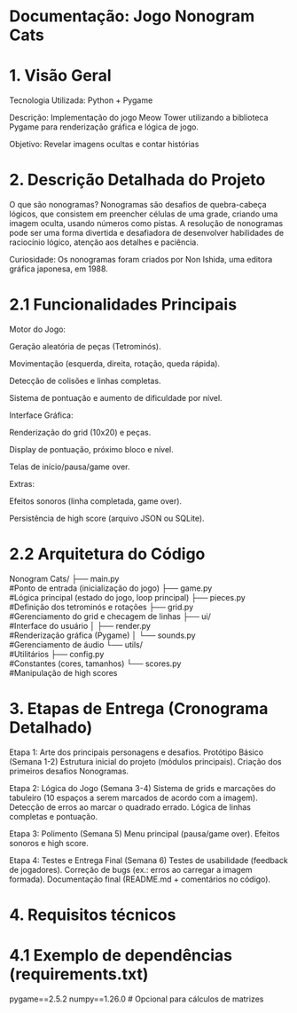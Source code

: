# Documentação: Jogo Nonogram Cats

# 1. Visão Geral
Tecnologia Utilizada: Python + Pygame

Descrição: Implementação do jogo Meow Tower utilizando a biblioteca Pygame para renderização gráfica e lógica de jogo.

Objetivo: Revelar imagens ocultas e contar histórias 

# 2. Descrição Detalhada do Projeto

O que são nonogramas?
Nonogramas são desafios de quebra-cabeça lógicos, que consistem em preencher células de uma grade, criando uma imagem oculta, usando números como pistas. A resolução de nonogramas pode ser uma forma divertida e desafiadora de desenvolver habilidades de raciocínio lógico, atenção aos detalhes e paciência. 

Curiosidade: Os nonogramas foram criados por Non Ishida, uma editora gráfica japonesa, em 1988. 

# 2.1 Funcionalidades Principais
Motor do Jogo:

Geração aleatória de peças (Tetrominós).

Movimentação (esquerda, direita, rotação, queda rápida).

Detecção de colisões e linhas completas.

Sistema de pontuação e aumento de dificuldade por nível.

Interface Gráfica:

Renderização do grid (10x20) e peças.

Display de pontuação, próximo bloco e nível.

Telas de início/pausa/game over.

Extras:

Efeitos sonoros (linha completada, game over).

Persistência de high score (arquivo JSON ou SQLite).

# 2.2 Arquitetura do Código

Nonogram Cats/
├── main.py            
#Ponto de entrada (inicialização do jogo)
├── game.py            
#Lógica principal (estado do jogo, loop principal)
├── pieces.py          
#Definição dos tetrominós e rotações
├── grid.py            
#Gerenciamento do grid e checagem de linhas
├── ui/               
#Interface do usuário
│   ├── render.py      
#Renderização gráfica (Pygame)
│   └── sounds.py      
#Gerenciamento de áudio
└── utils/             
#Utilitários
├── config.py      
#Constantes (cores, tamanhos)
└── scores.py      
#Manipulação de high scores
    
# 3. Etapas de Entrega (Cronograma Detalhado)

Etapa 1: 
Arte dos principais personagens e desafios.
Protótipo Básico (Semana 1-2)
Estrutura inicial do projeto (módulos principais).
Criação dos primeiros desafios Nonogramas.


Etapa 2: 
Lógica do Jogo (Semana 3-4)
Sistema de grids e marcações do tabuleiro (10 espaços a serem marcados de acordo com a imagem).
Detecção de erros ao marcar o quadrado errado.
Lógica de linhas completas e pontuação.

Etapa 3: 
Polimento (Semana 5)
Menu principal (pausa/game over).
Efeitos sonoros e high score.

Etapa 4: 
Testes e Entrega Final (Semana 6)
Testes de usabilidade (feedback de jogadores).
Correção de bugs (ex.: erros ao carregar a imagem formada).
Documentação final (README.md + comentários no código).

# 4. Requisitos técnicos
  # 4.1 Exemplo de dependências (requirements.txt)
pygame==2.5.2
numpy==1.26.0  # Opcional para cálculos de matrizes
